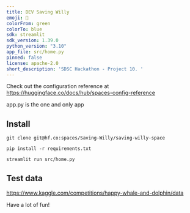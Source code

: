 ```yaml
---
title: DEV Saving Willy
emoji: 🐬
colorFrom: green
colorTo: blue
sdk: streamlit
sdk_version: 1.39.0
python_version: "3.10"
app_file: src/home.py
pinned: false
license: apache-2.0
short_description: 'SDSC Hackathon - Project 10. '
---
```




Check out the configuration reference at https://huggingface.co/docs/hub/spaces-config-reference

app.py is the one and only app


## Install

```
git clone git@hf.co:spaces/Saving-Willy/saving-willy-space

pip install -r requirements.txt 
```

```
streamlit run src/home.py
```


## Test data

https://www.kaggle.com/competitions/happy-whale-and-dolphin/data




Have a lot of fun!
